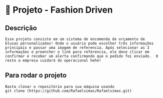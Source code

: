 

# 👯 Projeto - Fashion Driven

## Descrição

```
Esse projeto consiste em um sistema de encomenda de orçamento de blusas personalizadas! Onde o usuário pode escolher três informações principais e passar uma imagem de referencia. Após selecionar as 3 informações e preencher o link para referencia, ele deve clicar em confirmar e receber um alerta confirmando que o pedido foi enviado.  O resto a empresa cuidará do operacional hehe! 
```

## Para rodar o projeto

```
Basta clonar o repositório para sua máquina usando
git clone (https://github.com/Rafaelsimas/Rafaelsimas.git)
```
